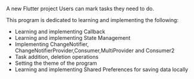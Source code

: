 A new Flutter project
Users can mark tasks they need to do.

This program is dedicated to learning and implementing the following: 
* Learning and implementing Callback
* Learning and implementing State Management
* Implementing ChangeNotifier, ChangeNotifierProvider,Consumer,MultiProvider and Consumer2
* Task addition, deletion operations
* Setting the theme of the program
* Learning and implementing Shared Preferences for saving data locally
  


